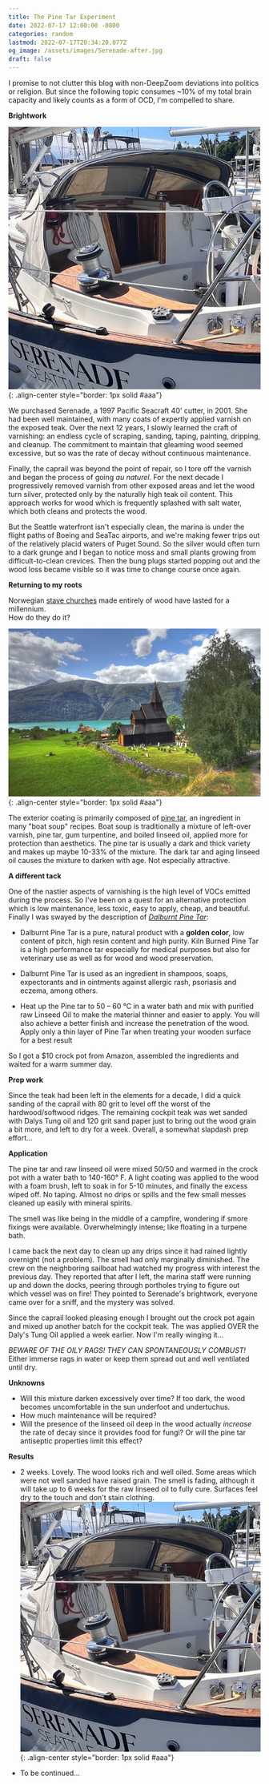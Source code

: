 ```yaml
---
title: The Pine Tar Experiment
date: 2022-07-17 12:00:00 -0800
categories: random
lastmod: 2022-07-17T20:34:20.077Z
og_image: /assets/images/Serenade-after.jpg
draft: false
---
```


I promise to not clutter this blog with non-DeepZoom deviations into politics or religion.
But since the following topic consumes ~10% of my total brain capacity and likely counts as a form of OCD, I'm compelled to share.
    
**Brightwork**

![](/assets/images/Serenade-after.jpg){: .align-center style="border: 1px solid #aaa"}

We purchased Serenade, a 1997 Pacific Seacraft 40' cutter, in 2001.  She had been well maintained, with many coats of expertly applied varnish on the exposed teak.
Over the next 12 years, I slowly learned the craft of varnishing: an endless cycle of scraping, sanding, taping, painting, dripping, and cleanup.
The commitment to maintain that gleaming wood seemed excessive, but so was the rate of decay without continuous maintenance.

Finally, the caprail was beyond the point of repair, so I tore off the varnish and began the process of going *au naturel*. For the 
next decade I progressively removed varnish from other exposed areas and let the wood turn silver, protected only by the naturally high teak oil content.  This approach works for wood which is
frequently splashed with salt water, which both cleans and protects the wood.  

But the Seattle waterfront isn't especially clean, the marina is under the flight paths of Boeing and SeaTac airports, and we're making fewer trips out of the relatively placid waters of Puget Sound.  So 
the silver would often turn to a dark grunge and I began to notice moss and small plants growing from difficult-to-clean crevices.
Then the bung plugs started popping out and the wood loss became visible so it was time to change course once again.

**Returning to my roots**

Norwegian [stave churches](https://en.wikipedia.org/wiki/Stave_church) made entirely of wood have lasted for a millennium.  
How do they do it?

![](/assets/images/urnes_stave_church.jpg){: .align-center style="border: 1px solid #aaa"}

The exterior coating is primarily composed of [pine tar](https://www.atlasobscura.com/articles/stave-church-tar-conservation), an ingredient in many "boat soup" recipes.  Boat soup is traditionally a mixture of left-over varnish, pine tar, gum turpentine, and boiled linseed oil,
applied more for protection than aesthetics.  The pine tar is usually a dark and thick variety and makes up maybe 10-33% of the mixture.  The dark tar and aging linseed oil causes the mixture to darken with age.  Not especially attractive.

**A different tack**

One of the nastier aspects of varnishing is the high level of VOCs emitted during the process.  So I've been on a quest for an alternative protection which is low maintenance, less toxic, easy to apply, cheap, and beautiful.  Finally I was swayed by the 
description of [*Dalburnt Pine Tar*](http://solventfreepaint.com/pine-tar.htm): 

  * Dalburnt Pine Tar is a pure, natural product with a **golden color**, low content of pitch, high resin content and high purity. Kiln Burned Pine Tar is a high performance tar especially for medical purposes but also for veterinary use as well as for wood and wood preservation.

  * Dalburnt Pine Tar is used as an ingredient in shampoos, soaps, expectorants and in ointments against allergic rash, psoriasis and eczema, among others.

  * Heat up the Pine tar to 50 – 60 °C in a water bath and mix with purified raw Linseed Oil to make the material thinner and easier to apply. You will also achieve a better finish and increase the penetration of the wood. Apply only a thin layer of Pine Tar when treating your wooden surface for a best result

So I got a $10 crock pot from Amazon, assembled the ingredients and waited for a warm summer day.

**Prep work**

Since the teak had been left in the elements for a decade, I did a quick sanding of the caprail with 80 grit to level off the worst of the hardwood/softwood ridges. The
remaining cockpit teak was wet sanded with Dalys Tung oil and 120 grit sand paper just to bring out the wood grain a bit more, and left to dry for a week.  Overall, a somewhat slapdash prep effort...

**Application**

The pine tar and raw linseed oil were mixed 50/50 and warmed in the crock pot with a water bath to 140-160° F. A light coating was applied to the wood with a foam brush, left to soak in for 5-10 minutes, and finally the excess wiped off.  No taping. Almost no drips or spills and the few small messes
cleaned up easily with mineral spirits.  

The smell was like being in the middle of a campfire, wondering if smore fixings were available.  Overwhelmingly intense; like floating in a turpene bath.  

I came back the next day to clean up any drips since it had rained lightly overnight (not a problem).  The smell had only marginally diminished.  The crew on the neighboring sailboat had watched my progress with interest the previous day. They reported that after I left, the marina staff were running up and down the docks, peering through portholes trying to figure out which vessel was on fire! They pointed to Serenade's brightwork, everyone came over for a sniff, and the mystery was solved.

Since the caprail looked pleasing enough I brought out the crock pot again and mixed up another batch for the cockpit teak.  The was applied OVER the Daly's Tung Oil applied a week earlier.  Now I'm really winging it...  

*BEWARE OF THE OILY RAGS!  THEY CAN SPONTANEOUSLY COMBUST!*  
Either immerse rags in water or keep them spread out and well ventilated until dry.

**Unknowns**

  * Will this mixture darken excessively over time?  If too dark, the wood becomes uncomfortable in the sun underfoot and undertuchus.
  * How much maintenance will be required?
  * Will the presence of the linseed oil deep in the wood actually *increase* the rate of decay since it provides food for fungi?  Or will the pine tar antiseptic properties limit this effect?

**Results**

  * 2 weeks. Lovely.  The wood looks rich and well oiled.  Some areas which were not well sanded have raised grain.  The smell is fading, although it will take up to 6 weeks for the raw linseed oil to fully cure.  Surfaces feel dry to the touch and don't stain clothing.
  ![](/assets/images/Serenade-after.jpg){: .align-center style="border: 1px solid #aaa"}

  * To be continued...

